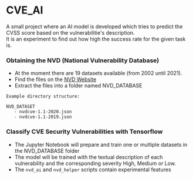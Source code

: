 # CVE_AI
A small project where an AI model is developed which tries to predict the CVSS score based on the vulnerabilitie's description.  
It is an experiment to find out how high the success rate for the given task is.


### Obtaining the NVD (National Vulnerability Database)

- At the moment there are 19 datasets available (from 2002 until 2021).
- Find the files on the [NVD Website](https://nvd.nist.gov/vuln/data-feeds#JSON_FEED)
- Extract the files into a folder named NVD_DATABASE
```
Example directory structure:

NVD_DATASET
   - nvdcve-1.1-2020.json
   - nvdcve-1.1-2019.json
```

### Classify CVE Security Vulnerabilities with Tensorflow

- The Jupyter Notebook will prepare and train one or multiple datasets in the NVD_DATABASE folder
- The model will be trained with the textual description of each vulnerability and the corresponding severity High, Medium or Low.
- The ```nvd_ai``` and ```nvd_helper``` scripts contain experimental features
